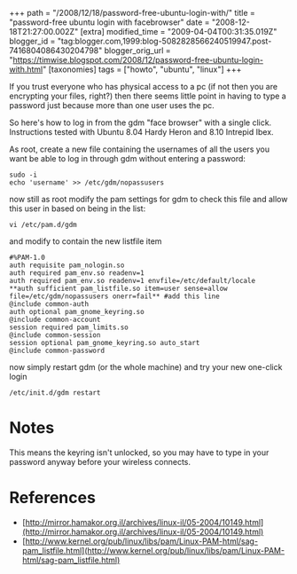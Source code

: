 +++
path = "/2008/12/18/password-free-ubuntu-login-with/"
title = "password-free ubuntu login with facebrowser"
date = "2008-12-18T21:27:00.002Z"
[extra]
modified_time = "2009-04-04T00:31:35.019Z"
blogger_id = "tag:blogger.com,1999:blog-5082828566240519947.post-7416804086430204798"
blogger_orig_url = "https://timwise.blogspot.com/2008/12/password-free-ubuntu-login-with.html"
[taxonomies]
tags = ["howto", "ubuntu", "linux"]
+++

If you trust everyone who has physical access to a pc (if not then you are
encrypting your files, right?) then there seems little point in having to type
a password just because more than one user uses the pc.

So here's how to log in from the gdm "face browser" with a single click.
Instructions tested with Ubuntu 8.04 Hardy Heron and 8.10 Intrepid Ibex.

As root, create a new file containing the usernames of all the users you want
be able to log in through gdm without entering a password:

    sudo -i
    echo 'username' >> /etc/gdm/nopassusers

now still as root modify the pam settings for gdm to check this file and allow this user in based on being in the list:

    vi /etc/pam.d/gdm

and modify to contain the new listfile item

    #%PAM-1.0
    auth requisite pam_nologin.so
    auth required pam_env.so readenv=1
    auth required pam_env.so readenv=1 envfile=/etc/default/locale
    **auth sufficient pam_listfile.so item=user sense=allow file=/etc/gdm/nopassusers onerr=fail** #add this line
    @include common-auth
    auth optional pam_gnome_keyring.so
    @include common-account
    session required pam_limits.so
    @include common-session
    session optional pam_gnome_keyring.so auto_start
    @include common-password

now simply restart gdm (or the whole machine) and try your new one-click login

    /etc/init.d/gdm restart

# Notes

This means the keyring isn't unlocked, so you may have to type in your password anyway before your wireless connects.
# References

* [http://mirror.hamakor.org.il/archives/linux-il/05-2004/10149.html](http://mirror.hamakor.org.il/archives/linux-il/05-2004/10149.html)
* [http://www.kernel.org/pub/linux/libs/pam/Linux-PAM-html/sag-pam_listfile.html](http://www.kernel.org/pub/linux/libs/pam/Linux-PAM-html/sag-pam_listfile.html)
